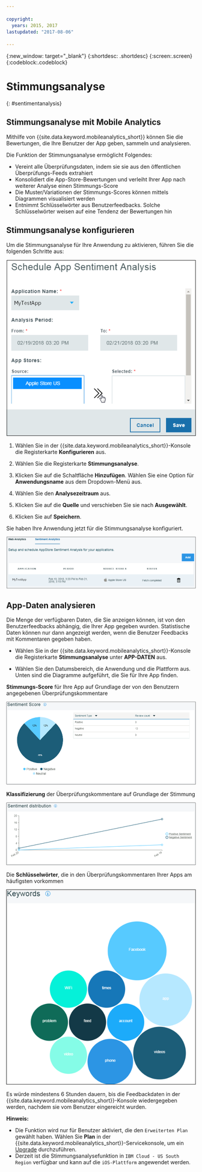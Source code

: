 ```yaml
---

copyright:
  years: 2015, 2017
lastupdated: "2017-08-06"

---
```

{:new_window: target="_blank"}
{:shortdesc: .shortdesc}
{:screen:.screen}
{:codeblock:.codeblock}

# Stimmungsanalyse
{: #sentimentanalysis}

## Stimmungsanalyse mit Mobile Analytics

Mithilfe von {{site.data.keyword.mobileanalytics_short}} können Sie die Bewertungen, die Ihre Benutzer der App geben, sammeln und analysieren.

Die Funktion der Stimmungsanalyse ermöglicht Folgendes:

 - Vereint alle Überprüfungsdaten, indem sie sie aus den öffentlichen Überprüfungs-Feeds extrahiert
 - Konsolidiert die App-Store-Bewertungen und verleiht Ihrer App nach weiterer Analyse einen Stimmungs-Score
 - Die Muster/Variationen der Stimmungs-Scores können mittels Diagrammen visualisiert werden
 - Entnimmt Schlüsselwörter aus Benutzerfeedbacks. Solche Schlüsselwörter weisen auf eine Tendenz der Bewertungen hin
 
## Stimmungsanalyse konfigurieren

Um die Stimmungsanalyse für Ihre Anwendung zu aktivieren, führen Sie die folgenden Schritte aus:

![Stimmung konfigurieren](images/configure_sentiment.png)

1. Wählen Sie in der {{site.data.keyword.mobileanalytics_short}}-Konsole die Registerkarte **Konfigurieren** aus.

2. Wählen Sie die Registerkarte **Stimmungsanalyse**.

3. Klicken Sie auf die Schaltfläche **Hinzufügen**.  Wählen Sie eine Option für **Anwendungsname** aus dem Dropdown-Menü aus.

4. Wählen Sie den **Analysezeitraum** aus. 

5. Klicken Sie auf die **Quelle** und verschieben Sie sie nach **Ausgewählt**.

6. Klicken Sie auf **Speichern**.

Sie haben Ihre Anwendung jetzt für die Stimmungsanalyse konfiguriert.

![Stimmung](images/sentiment_analysis.png)

## App-Daten analysieren

Die Menge der verfügbaren Daten, die Sie anzeigen können, ist von den Benutzerfeedbacks abhängig, die Ihrer App gegeben wurden. Statistische Daten können nur dann angezeigt werden, wenn die Benutzer Feedbacks mit Kommentaren gegeben haben.

 - Wählen Sie in der {{site.data.keyword.mobileanalytics_short}}-Konsole die Registerkarte **Stimmungsanalyse** unter **APP-DATEN** aus.

 - Wählen Sie den Datumsbereich, die Anwendung und die Plattform aus. Unten sind die Diagramme aufgeführt, die Sie für Ihre App finden. 

**Stimmungs-Score** für Ihre App auf Grundlage der von den Benutzern angegebenen Überprüfungskommentare 

![Stimmungs-Score](images/sentiment_score.png)

**Klassifizierung** der Überprüfungskommentare auf Grundlage der Stimmung

![Überprüfungskommentare](images/sentiment_review.png)

Die **Schlüsselwörter**, die in den Überprüfungskommentaren Ihrer Apps am häufigsten vorkommen

![Schlüsselwörter](images/sentiment_keywords.png)


Es würde mindestens 6 Stunden dauern, bis die Feedbackdaten in der {{site.data.keyword.mobileanalytics_short}}-Konsole wiedergegeben werden, nachdem sie vom Benutzer eingereicht wurden.

**Hinweis:**
 - Die Funktion wird nur für Benutzer aktiviert, die den `Erweiterten Plan` gewählt haben. Wählen Sie **Plan** in der {{site.data.keyword.mobileanalytics_short}}-Servicekonsole, um ein [Upgrade](https://console-tok02-red.cdn.s-bluemix.net/docs/account/change-plan.html#changing) durchzuführen.
 - Derzeit ist die Stimmungsanalysefunktion in `IBM Cloud - US South Region` verfügbar und kann auf die `iOS-Plattform` angewendet werden.








































